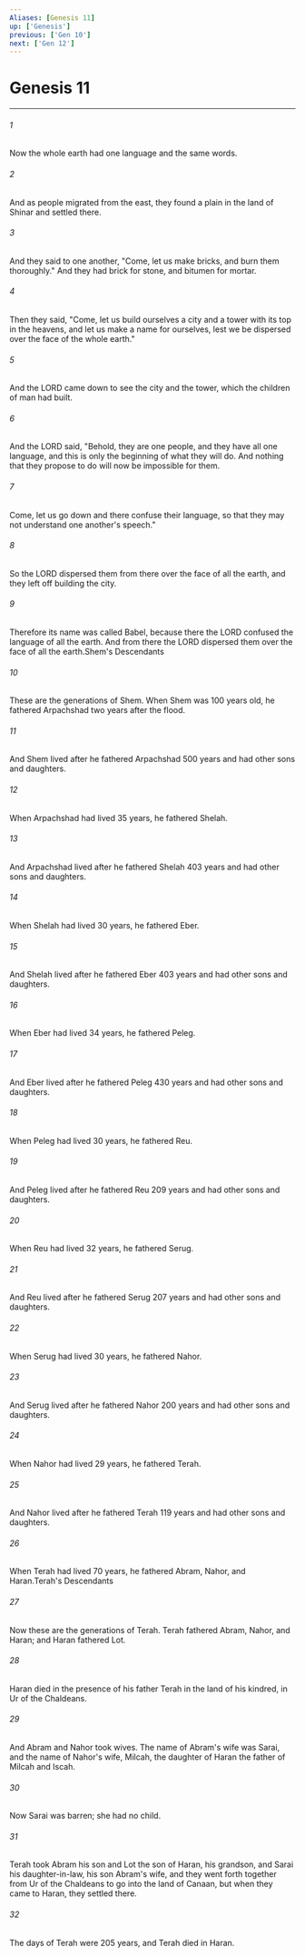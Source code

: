 ```yaml
---
Aliases: [Genesis 11]
up: ['Genesis']
previous: ['Gen 10']
next: ['Gen 12']
---
```

# Genesis 11
***



###### 1 
Now the whole earth had one language and the same words. 

###### 2 
And as people migrated from the east, they found a plain in the land of Shinar and settled there. 

###### 3 
And they said to one another, "Come, let us make bricks, and burn them thoroughly." And they had brick for stone, and bitumen for mortar. 

###### 4 
Then they said, "Come, let us build ourselves a city and a tower with its top in the heavens, and let us make a name for ourselves, lest we be dispersed over the face of the whole earth." 

###### 5 
And the LORD came down to see the city and the tower, which the children of man had built. 

###### 6 
And the LORD said, "Behold, they are one people, and they have all one language, and this is only the beginning of what they will do. And nothing that they propose to do will now be impossible for them. 

###### 7 
Come, let us go down and there confuse their language, so that they may not understand one another's speech." 

###### 8 
So the LORD dispersed them from there over the face of all the earth, and they left off building the city. 

###### 9 
Therefore its name was called Babel, because there the LORD confused the language of all the earth. And from there the LORD dispersed them over the face of all the earth.Shem's Descendants 

###### 10 
These are the generations of Shem. When Shem was 100 years old, he fathered Arpachshad two years after the flood. 

###### 11 
And Shem lived after he fathered Arpachshad 500 years and had other sons and daughters. 

###### 12 
When Arpachshad had lived 35 years, he fathered Shelah. 

###### 13 
And Arpachshad lived after he fathered Shelah 403 years and had other sons and daughters. 

###### 14 
When Shelah had lived 30 years, he fathered Eber. 

###### 15 
And Shelah lived after he fathered Eber 403 years and had other sons and daughters. 

###### 16 
When Eber had lived 34 years, he fathered Peleg. 

###### 17 
And Eber lived after he fathered Peleg 430 years and had other sons and daughters. 

###### 18 
When Peleg had lived 30 years, he fathered Reu. 

###### 19 
And Peleg lived after he fathered Reu 209 years and had other sons and daughters. 

###### 20 
When Reu had lived 32 years, he fathered Serug. 

###### 21 
And Reu lived after he fathered Serug 207 years and had other sons and daughters. 

###### 22 
When Serug had lived 30 years, he fathered Nahor. 

###### 23 
And Serug lived after he fathered Nahor 200 years and had other sons and daughters. 

###### 24 
When Nahor had lived 29 years, he fathered Terah. 

###### 25 
And Nahor lived after he fathered Terah 119 years and had other sons and daughters. 

###### 26 
When Terah had lived 70 years, he fathered Abram, Nahor, and Haran.Terah's Descendants 

###### 27 
Now these are the generations of Terah. Terah fathered Abram, Nahor, and Haran; and Haran fathered Lot. 

###### 28 
Haran died in the presence of his father Terah in the land of his kindred, in Ur of the Chaldeans. 

###### 29 
And Abram and Nahor took wives. The name of Abram's wife was Sarai, and the name of Nahor's wife, Milcah, the daughter of Haran the father of Milcah and Iscah. 

###### 30 
Now Sarai was barren; she had no child. 

###### 31 
Terah took Abram his son and Lot the son of Haran, his grandson, and Sarai his daughter-in-law, his son Abram's wife, and they went forth together from Ur of the Chaldeans to go into the land of Canaan, but when they came to Haran, they settled there. 

###### 32 
The days of Terah were 205 years, and Terah died in Haran.
